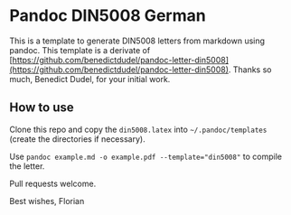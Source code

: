 # Pandoc DIN5008 German

This is a template to generate DIN5008 letters from markdown using pandoc.
This template is a derivate of [https://github.com/benedictdudel/pandoc-letter-din5008](https://github.com/benedictdudel/pandoc-letter-din5008).
Thanks so much, Benedict Dudel, for your initial work.

## How to use

Clone this repo and copy the `din5008.latex` into `~/.pandoc/templates` (create the directories if necessary).

Use `pandoc example.md -o example.pdf --template="din5008"` to compile the letter.

Pull requests welcome.

Best wishes,
Florian
